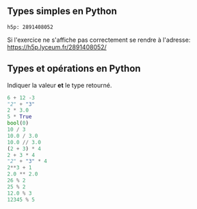 ## Types simples en Python

`h5p: 2891408052`

Si l'exercice ne s'affiche pas correctement se rendre à l'adresse: https://h5p.lyceum.fr/2891408052/

## Types et opérations en Python

Indiquer la valeur **et** le type retourné.

```python
6 + 12 -3
"2" + "3"
2 * 3.0
5 * True
bool(0)
10 / 3
10.0 / 3.0
10.0 // 3.0
(2 + 3) * 4
2 + 3 * 4
"2" + "3" * 4
2**3 + 1
2.0 ** 2.0
26 % 2
25 % 2
12.0 % 3
12345 % 5
```